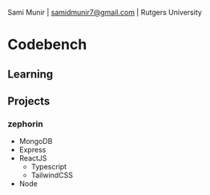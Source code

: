 Sami Munir | samidmunir7@gmail.com | Rutgers University

# Codebench

## Learning

## Projects

### zephorin

- MongoDB
- Express
- ReactJS
  - Typescript
  - TailwindCSS
- Node
